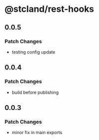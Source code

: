 # @stcland/rest-hooks

## 0.0.5

### Patch Changes

- testing config update

## 0.0.4

### Patch Changes

- build before publishing

## 0.0.3

### Patch Changes

- minor fix in main exports
